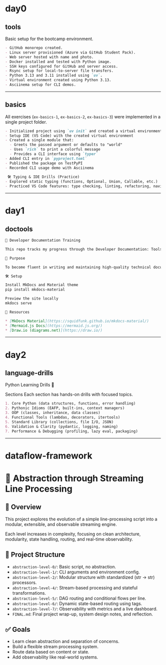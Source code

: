 # day0

## tools

Basic setup for the bootcamp environment.

```markdown
- GitHub monorepo created.
- Linux server provisioned (Azure via GitHub Student Pack).
- Web server hosted with name and photo.
- Docker installed and tested with Python image.
- SSH keys configured for GitHub and server access.
- Rsync setup for local-to-server file transfers.
- Python 3.13 and 3.11 installed using `uv`.
- Virtual environment created using Python 3.13.
- Asciinema setup for CLI demos.
```

---

## basics

All exercises (`ex-basics-1`, `ex-basics-2`, `ex-basics-3`) were implemented in a single project folder.

```markdown
- Initialized project using `uv init` and created a virtual environment with `uv venv`
- Setup IDE (VS Code) with the created virtual environment
- Created a single module that:
  - Greets the passed argument or defaults to "world"
  - Uses `rich` to print a colorful message
  - Provides a CLI interface using `typer`
- Added CLI entry in `pyproject.toml`
- Published the package on TestPyPI  
- Recorded CLI usage demo with Asciinema  
 
 🛠️ Typing & IDE Drills (Practice)
- Explored static typing (functions, Optional, Union, Callable, etc.)
- Practiced VS Code features: type checking, linting, refactoring, navigation, renaming, and docstring preview
```

---

# day1

## doctools

````markdown
🧠 Developer Documentation Training

This repo tracks my progress through the Developer Documentation: Tools & Best Practices training.

📌 Purpose

To become fluent in writing and maintaining high-quality technical documentation using Markdown, diagrams, and tools like MkDocs.

🛠️ Setup

Install MkDocs and Material theme
pip install mkdocs-material

Preview the site locally
mkdocs serve

📎 Resources

* [MkDocs Material](https://squidfunk.github.io/mkdocs-material/)
* [Mermaid.js Docs](https://mermaid.js.org/)
* [Draw.io (diagrams.net)](https://draw.io/)

````

---

# day2

## language-drills

Python Learning Drills 🐍

Sections
Each section has hands-on drills with focused topics.

```markdown
1. Core Python (data structures, functions, error handling)
2. Pythonic Idioms (EAFP, built-ins, context managers)
3. OOP (classes, inheritance, data classes)
4. Functional Tools (lambdas, decorators, itertools)
5. Standard Library (collections, file I/O, JSON)
6. Validation & Clarity (pydantic, logging, naming)
7. Performance & Debugging (profiling, lazy eval, packaging)

```
---

# dataflow-framework


# 🧱 Abstraction through Streaming Line Processing

## 🌟 Overview
This project explores the evolution of a simple line-processing script into a modular, extensible, and observable streaming engine.

Each level increases in complexity, focusing on clean architecture, modularity, state handling, routing, and real-time observability.

## 📁 Project Structure

- `abstraction-level-0/`: Basic script, no abstraction.
- `abstraction-level-1/`: CLI arguments and environment config.
- `abstraction-level-2/`: Modular structure with standardized (str → str) processors.
- `abstraction-level-4/`: Stream-based processing and stateful transformations.
- `abstraction-level-5/`: DAG routing and conditional flows per line.
- `abstraction-level-6/`: Dynamic state-based routing using tags.
- `abstraction-level-7/`: Observability with metrics and a live dashboard.
- `FINAL.md`: Final project wrap-up, system design notes, and reflection.

## ✅ Goals

- Learn clean abstraction and separation of concerns.
- Build a flexible stream processing system.
- Route data based on content or state.
- Add observability like real-world systems.


